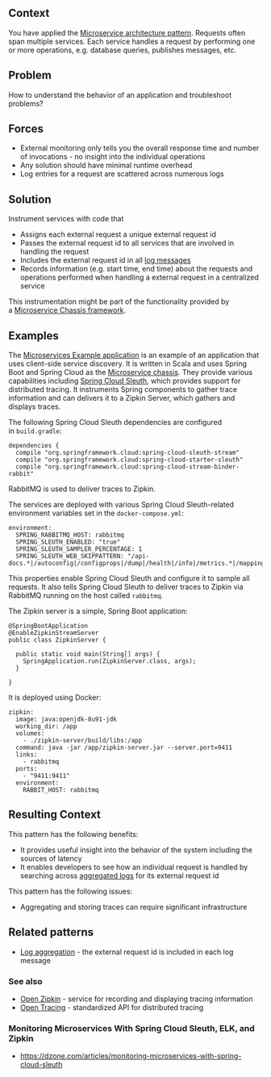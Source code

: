
## Context

You have applied the [Microservice architecture pattern](https://microservices.io/patterns/microservices.html). Requests often span multiple services. Each service handles a request by performing one or more operations, e.g. database queries, publishes messages, etc.

## Problem

How to understand the behavior of an application and troubleshoot problems?

## Forces

- External monitoring only tells you the overall response time and number of invocations - no insight into the individual operations
- Any solution should have minimal runtime overhead
- Log entries for a request are scattered across numerous logs
## Solution

Instrument services with code that

- Assigns each external request a unique external request id
- Passes the external request id to all services that are involved in handling the request
- Includes the external request id in all [log messages](https://microservices.io/patterns/observability/application-logging.html)
- Records information (e.g. start time, end time) about the requests and operations performed when handling a external request in a centralized service

This instrumentation might be part of the functionality provided by a [Microservice Chassis framework](https://microservices.io/patterns/microservice-chassis.html).

## Examples

The [Microservices Example application](https://github.com/cer/microservices-examples) is an example of an application that uses client-side service discovery. It is written in Scala and uses Spring Boot and Spring Cloud as the [Microservice chassis](https://microservices.io/patterns/microservice-chassis.html). They provide various capabilities including [Spring Cloud Sleuth](https://cloud.spring.io/spring-cloud-sleuth/), which provides support for distributed tracing. It instruments Spring components to gather trace information and can delivers it to a Zipkin Server, which gathers and displays traces.

The following Spring Cloud Sleuth dependencies are configured in `build.gradle`:

```
dependencies {
  compile "org.springframework.cloud:spring-cloud-sleuth-stream"
  compile "org.springframework.cloud:spring-cloud-starter-sleuth"
  compile "org.springframework.cloud:spring-cloud-stream-binder-rabbit"
```

RabbitMQ is used to deliver traces to Zipkin.

The services are deployed with various Spring Cloud Sleuth-related environment variables set in the `docker-compose.yml`:

```
environment:
  SPRING_RABBITMQ_HOST: rabbitmq
  SPRING_SLEUTH_ENABLED: "true"
  SPRING_SLEUTH_SAMPLER_PERCENTAGE: 1
  SPRING_SLEUTH_WEB_SKIPPATTERN: "/api-docs.*|/autoconfig|/configprops|/dump|/health|/info|/metrics.*|/mappings|/trace|/swagger.*|.*\\.png|.*\\.css|.*\\.js|/favicon.ico|/hystrix.stream"
```

This properties enable Spring Cloud Sleuth and configure it to sample all requests. It also tells Spring Cloud Sleuth to deliver traces to Zipkin via RabbitMQ running on the host called `rabbitmq`.

The Zipkin server is a simple, Spring Boot application:

```
@SpringBootApplication
@EnableZipkinStreamServer
public class ZipkinServer {

  public static void main(String[] args) {
    SpringApplication.run(ZipkinServer.class, args);
  }

}
```

It is deployed using Docker:

```
zipkin:
  image: java:openjdk-8u91-jdk
  working_dir: /app
  volumes:
    - ./zipkin-server/build/libs:/app
  command: java -jar /app/zipkin-server.jar --server.port=9411
  links:
    - rabbitmq
  ports:
    - "9411:9411"
  environment:
    RABBIT_HOST: rabbitmq
```

## Resulting Context

This pattern has the following benefits:

- It provides useful insight into the behavior of the system including the sources of latency
- It enables developers to see how an individual request is handled by searching across [aggregated logs](https://microservices.io/patterns/observability/application-logging.html) for its external request id

This pattern has the following issues:
- Aggregating and storing traces can require significant infrastructure
## Related patterns

- [Log aggregation](https://microservices.io/patterns/observability/application-logging.html) - the external request id is included in each log message

### See also

- [Open Zipkin](http://zipkin.io/) - service for recording and displaying tracing information
- [Open Tracing](http://opentracing.io/) - standardized API for distributed tracing

###  Monitoring Microservices With Spring Cloud Sleuth, ELK, and Zipkin

- https://dzone.com/articles/monitoring-microservices-with-spring-cloud-sleuth

